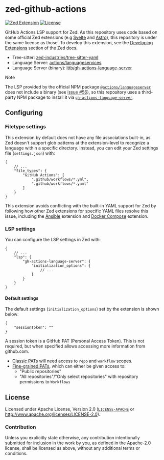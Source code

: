 # zed-github-actions
[![Zed Extension][zed-extension-badge]][zed-extension-url]
[![License][license-badge]][license-url]

[zed-extension-badge]: https://img.shields.io/badge/Zed%20Extension-%230951CF?style=flat-square&logo=zedindustries&logoColor=white&labelColor=black
[zed-extension-url]: https://zed.dev/extensions/github-actions
[license-badge]: https://img.shields.io/badge/License-Apache%202.0-blue?style=flat-square&labelColor=black&color=blue
[license-url]: #license

GitHub Actions LSP support for Zed. As this repository uses code based on some official Zed extensions (e.g [Svelte](https://github.com/zed-extensions/svelte) and [Astro](https://github.com/zed-extensions/astro)), this repository is under the same license as those.
To develop this extension, see the [Developing Extensions](https://zed.dev/docs/extensions/developing-extensions) section of the Zed docs.

- Tree-sitter: [zed-industries/tree-sitter-yaml](https://github.com/zed-industries/tree-sitter-yaml)
- Language Server: [actions/languageservices](https://github.com/actions/languageservices)
- Language Server (binary): [lttb/gh-actions-language-server](https://github.com/lttb/gh-actions-language-server)

> [!NOTE]
> The LSP provided by the official NPM package [`@actions/languageserver`](https://www.npmjs.com/package/@actions/languageserver) does not include a binary (see [issue #56](https://github.com/actions/languageservices/issues/56)), so this repository uses a third-party NPM package to install it via [`gh-actions-language-server`](https://www.npmjs.com/package/gh-actions-language-server).

## Configuring
### Filetype settings
This extension by default does not have any file associations built-in, as Zed doesn't support glob patterns at the extension-level to recognize a language within a specific directory. Instead, you can edit your Zed settings file (`settings.json`) with:

```jsonc
{
	// ...
	"file_types": {
		"GitHub Actions": [
			".github/workflows/*.yml",
			".github/workflows/*.yaml"
		]
	}
}
```

This extension avoids conflicting with the built-in YAML support for Zed by following how other Zed extensions for specific YAML files resolve this issue, including the [Ansible](https://github.com/kartikvashistha/zed-ansible) extension and [Docker Compose](https://github.com/eth0net/zed-docker-compose) extension.

### LSP settings
You can configure the LSP settings in Zed with:

```jsonc
{
	// ...
	"lsp": {
		"gh-actions-language-server": {
			"initialization_options": {
				// ...
			}
		}
	}
}
```

#### Default settings
The default settings (`initialization_options`) set by the extension is shown below:
```jsonc
{
	"sessionToken": ""
}
```

A session token is a GitHub PAT (Personal Access Token). This is not required, but when specified allows accessing more information from github.com.
- [Classic PATs](https://github.com/settings/tokens/new) will need access to `repo` and `workflow` scopes.
- [Fine-grained PATs](https://github.com/settings/personal-access-tokens/new), which can either be given access to:
  - "Public repositories"
  - "All repositories"/"Only select repositories" with repository permissions to `Workflows`

## License
Licensed under Apache License, Version 2.0 ([`LICENSE-APACHE`](LICENSE-APACHE) or <http://www.apache.org/licenses/LICENSE-2.0>).

### Contribution
Unless you explicitly state otherwise, any contribution intentionally submitted for inclusion in the work by you, as defined in the Apache-2.0 license, shall be licensed as above, without any additional terms or conditions.
